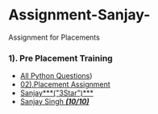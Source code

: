 # Assignment-Sanjay-
Assignment for Placements 


### 1). Pre Placement Training
- [All Python Questions]((https://github.com/Dr-Sanjay/Assignment_Sanjay/tree/main/01)(-PPT)))
- [02).Placement Assignment](https://github.com/Dr-Sanjay/Assignment_Sanjay/tree/main/PPT)
- [Sanjay***("3Star")***]("Sanajy")
- [Sanjay Singh ***(10/10)***]()

